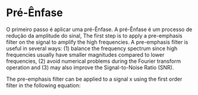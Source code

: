 # Pré-Ênfase
O primeiro passo é aplicar uma pré-Ênfase. A pré-Ênfase é um processo de redução da amplitude do sinal,
The first step is to apply a pre-emphasis filter on the signal to amplify the high frequencies. A pre-emphasis filter is useful in several ways: (1) balance the frequency spectrum since high frequencies usually have smaller magnitudes compared to lower frequencies, (2) avoid numerical problems during the Fourier transform operation and (3) may also improve the Signal-to-Noise Ratio (SNR).

The pre-emphasis filter can be applied to a signal x using the first order filter in the following equation: